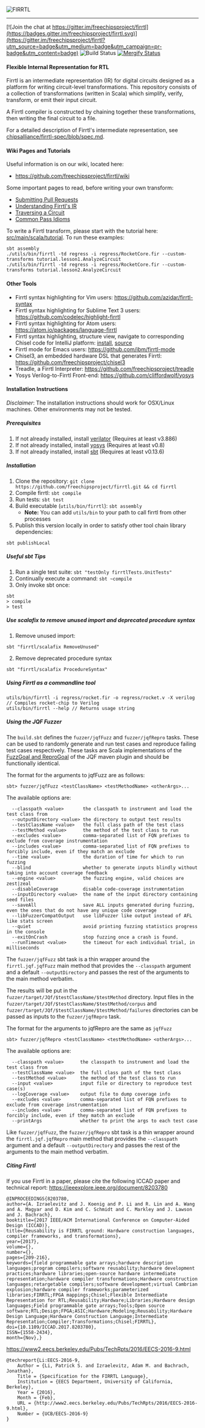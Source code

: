 ![FIRRTL](https://raw.githubusercontent.com/freechipsproject/firrtl/master/doc/images/firrtl_logo.svg?sanitize=true)

---

[![Join the chat at https://gitter.im/freechipsproject/firrtl](https://badges.gitter.im/freechipsproject/firrtl.svg)](https://gitter.im/freechipsproject/firrtl?utm_source=badge&utm_medium=badge&utm_campaign=pr-badge&utm_content=badge)
![Build Status](https://github.com/chipsalliance/firrtl/workflows/Continuous%20Integration/badge.svg)
[![Mergify Status][mergify-status]][mergify]

[mergify]: https://mergify.io
[mergify-status]: https://img.shields.io/endpoint.svg?url=https://gh.mergify.io/badges/chipsalliance/firrtl&style=flat

#### Flexible Internal Representation for RTL

 Firrtl is an intermediate representation (IR) for digital circuits designed as a platform for writing circuit-level transformations.
 This repository consists of a collection of transformations (written in Scala) which simplify, verify, transform, or emit their input circuit.

 A Firrtl compiler is constructed by chaining together these transformations, then writing the final circuit to a file.

 For a detailed description of Firrtl's intermediate representation, see [chipsalliance/firrtl-spec/blob/spec.md](https://github.com/chipsalliance/firrtl-spec/blob/main/spec.md).

#### Wiki Pages and Tutorials

Useful information is on our wiki, located here:
* https://github.com/freechipsproject/firrtl/wiki

Some important pages to read, before writing your own transform:
* [Submitting Pull Requests](https://github.com/freechipsproject/firrtl/wiki/Submitting-a-Pull-Request)
* [Understanding Firrtl's IR](https://github.com/freechipsproject/firrtl/wiki/Understanding-Firrtl-Intermediate-Representation)
* [Traversing a Circuit](https://github.com/freechipsproject/firrtl/wiki/traversing-a-circuit)
* [Common Pass Idioms](https://github.com/freechipsproject/firrtl/wiki/Common-Pass-Idioms)

To write a Firrtl transform, please start with the tutorial here: [src/main/scala/tutorial](https://github.com/freechipsproject/firrtl/blob/master/src/main/scala/tutorial).
To run these examples:
```
sbt assembly
./utils/bin/firrtl -td regress -i regress/RocketCore.fir --custom-transforms tutorial.lesson1.AnalyzeCircuit
./utils/bin/firrtl -td regress -i regress/RocketCore.fir --custom-transforms tutorial.lesson2.AnalyzeCircuit
```

#### Other Tools
* Firrtl syntax highlighting for Vim users: https://github.com/azidar/firrtl-syntax
* Firrtl syntax highlighting for Sublime Text 3 users: https://github.com/codelec/highlight-firrtl
* Firrtl syntax highlighting for Atom users: https://atom.io/packages/language-firrtl
* Firrtl syntax highlighting, structure view, navigate to corresponding Chisel code for IntelliJ platform: [install](https://plugins.jetbrains.com/plugin/14183-easysoc-firrtl), [source](https://github.com/easysoc/easysoc-firrtl)
* Firrtl mode for Emacs users: https://github.com/ibm/firrtl-mode
* Chisel3, an embedded hardware DSL that generates Firrtl: https://github.com/freechipsproject/chisel3
* Treadle, a Firrtl Interpreter: https://github.com/freechipsproject/treadle
* Yosys Verilog-to-Firrtl Front-end: https://github.com/cliffordwolf/yosys

#### Installation Instructions
*Disclaimer*: The installation instructions should work for OSX/Linux machines. Other environments may not be tested.

##### Prerequisites
 1. If not already installed, install [verilator](http://www.veripool.org/projects/verilator/wiki/Installing) (Requires at least v3.886)
 1. If not already installed, install [yosys](http://www.clifford.at/yosys/) (Requires at least v0.8)
 1. If not already installed, install [sbt](http://www.scala-sbt.org/) (Requires at least v0.13.6)

##### Installation
 1. Clone the repository:
    ```git clone https://github.com/freechipsproject/firrtl.git && cd firrtl```
 1. Compile firrtl: ```sbt compile```
 1. Run tests: ```sbt test```
 1. Build executable (`utils/bin/firrtl`): ```sbt assembly```
    * **Note:** You can add `utils/bin` to your path to call firrtl from other processes
 1. Publish this version locally in order to satisfy other tool chain library dependencies:
```
sbt publishLocal
```

##### Useful sbt Tips
 1. Run a single test suite:
 `sbt "testOnly firrtlTests.UnitTests"`
 2. Continually execute a command:
 `sbt ~compile`
 3. Only invoke sbt once:
```
sbt
> compile
> test
```

##### Use scalafix to remove unused import and deprecated procedure syntax
 1. Remove unused import:
```
sbt "firrtl/scalafix RemoveUnused"
```
 2. Remove deprecated procedure syntax
```
sbt "firrtl/scalafix ProcedureSyntax"
```

##### Using Firrtl as a commandline tool
```
utils/bin/firrtl -i regress/rocket.fir -o regress/rocket.v -X verilog // Compiles rocket-chip to Verilog
utils/bin/firrtl --help // Returns usage string
```

##### Using the JQF Fuzzer
The `build.sbt` defines the `fuzzer/jqfFuzz` and `fuzzer/jqfRepro` tasks. These
can be used to randomly generate and run test cases and reproduce failing test
cases respectively. These tasks are Scala implementations of the [FuzzGoal and
ReproGoal](https://github.com/rohanpadhye/JQF/tree/master/maven-plugin/src/main/java/edu/berkeley/cs/jqf/plugin)
of the JQF maven plugin and should be functionally identical.

The format for the arguments to jqfFuzz are as follows:
```
sbt> fuzzer/jqfFuzz <testClassName> <testMethodName> <otherArgs>...
```

The available options are:
```
  --classpath <value>       the classpath to instrument and load the test class from
  --outputDirectory <value> the directory to output test results
  --testClassName <value>   the full class path of the test class
  --testMethod <value>      the method of the test class to run
  --excludes <value>        comma-separated list of FQN prefixes to exclude from coverage instrumentation
  --includes <value>        comma-separated list of FQN prefixes to forcibly include, even if they match an exclude
  --time <value>            the duration of time for which to run fuzzing
  --blind                   whether to generate inputs blindly without taking into account coverage feedback
  --engine <value>          the fuzzing engine, valid choices are zest|zeal
  --disableCoverage         disable code-coverage instrumentation
  --inputDirectory <value>  the name of the input directory containing seed files
  --saveAll                 save ALL inputs generated during fuzzing, even the ones that do not have any unique code coverage
  --libFuzzerCompatOutput   use libFuzzer like output instead of AFL like stats screen
  --quiet                   avoid printing fuzzing statistics progress in the console
  --exitOnCrash             stop fuzzing once a crash is found.
  --runTimeout <value>      the timeout for each individual trial, in milliseconds
```

The `fuzzer/jqfFuzz` sbt task is a thin wrapper around the `firrtl.jqf.jqfFuzz`
main method that provides the `--classpath` argument and a default
`--outputDirectory` and passes the rest of the arguments to the main method
verbatim.

The results will be put in the `fuzzer/target/JQf/$testClassName/$testMethod`
directory. Input files in the
`fuzzer/target/JQf/$testClassName/$testMethod/corpus` and
`fuzzer/target/JQf/$testClassName/$testMethod/failures` directories can be
passed as inputs to the `fuzzer/jqfRepro` task.


The format for the arguments to jqfRepro are the same as `jqfFuzz`
```
sbt> fuzzer/jqfRepro <testClassName> <testMethodName> <otherArgs>...
```

The available options are:

```
  --classpath <value>      the classpath to instrument and load the test class from
  --testClassName <value>  the full class path of the test class
  --testMethod <value>     the method of the test class to run
  --input <value>          input file or directory to reproduce test case(s)
  --logCoverage <value>    output file to dump coverage info
  --excludes <value>       comma-separated list of FQN prefixes to exclude from coverage instrumentation
  --includes <value>       comma-separated list of FQN prefixes to forcibly include, even if they match an exclude
  --printArgs              whether to print the args to each test case
```

Like `fuzzer/jqfFuzz`, the `fuzzer/jqfRepro` sbt task is a thin wrapper around
the `firrtl.jqf.jqfRepro` main method that provides the `--classpath` argument
and a default `--outputDirectory` and passes the rest of the arguments to the
main method verbatim.

##### Citing Firrtl

If you use Firrtl in a paper, please cite the following ICCAD paper and technical report:
https://ieeexplore.ieee.org/document/8203780
```
@INPROCEEDINGS{8203780, 
author={A. Izraelevitz and J. Koenig and P. Li and R. Lin and A. Wang and A. Magyar and D. Kim and C. Schmidt and C. Markley and J. Lawson and J. Bachrach}, 
booktitle={2017 IEEE/ACM International Conference on Computer-Aided Design (ICCAD)}, 
title={Reusability is FIRRTL ground: Hardware construction languages, compiler frameworks, and transformations}, 
year={2017}, 
volume={}, 
number={}, 
pages={209-216}, 
keywords={field programmable gate arrays;hardware description languages;program compilers;software reusability;hardware development practices;hardware libraries;open-source hardware intermediate representation;hardware compiler transformations;Hardware construction languages;retargetable compilers;software development;virtual Cambrian explosion;hardware compiler frameworks;parameterized libraries;FIRRTL;FPGA mappings;Chisel;Flexible Intermediate Representation for RTL;Reusability;Hardware;Libraries;Hardware design languages;Field programmable gate arrays;Tools;Open source software;RTL;Design;FPGA;ASIC;Hardware;Modeling;Reusability;Hardware Design Language;Hardware Construction Language;Intermediate Representation;Compiler;Transformations;Chisel;FIRRTL}, 
doi={10.1109/ICCAD.2017.8203780}, 
ISSN={1558-2434}, 
month={Nov},}
```

https://www2.eecs.berkeley.edu/Pubs/TechRpts/2016/EECS-2016-9.html
```
@techreport{Li:EECS-2016-9,
    Author = {Li, Patrick S. and Izraelevitz, Adam M. and Bachrach, Jonathan},
    Title = {Specification for the FIRRTL Language},
    Institution = {EECS Department, University of California, Berkeley},
    Year = {2016},
    Month = {Feb},
    URL = {http://www2.eecs.berkeley.edu/Pubs/TechRpts/2016/EECS-2016-9.html},
    Number = {UCB/EECS-2016-9}
}
```
